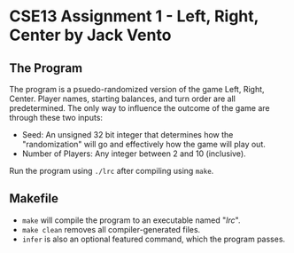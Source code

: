 # CSE13 Assignment 1 - Left, Right, Center by Jack Vento
## The Program

The program is a psuedo-randomized version of the game Left, Right, Center. Player names, starting balances, and turn order are all predetermined. The only way to influence the outcome of the game are through these two inputs:
* Seed: An unsigned 32 bit integer that determines how the "randomization" will go and effectively how the game will play out.
* Number of Players: Any integer between 2 and 10 (inclusive).

Run the program using `./lrc` after compiling using `make`.

## Makefile
* `make` will compile the program to an executable named "*lrc*".
* `make clean` removes all compiler-generated files.
* `infer` is also an optional featured command, which the program passes.
